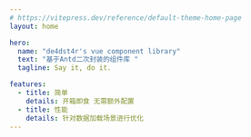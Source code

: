 ```yaml
---
# https://vitepress.dev/reference/default-theme-home-page
layout: home 

hero:
  name: "de4dst4r's vue component library" 
  text: "基于Antd二次封装的组件库 " 
  tagline: Say it, do it. 

features:
  - title: 简单 
    details: 开箱即食 无需额外配置
  - title: 性能
    details: 针对数据加载场景进行优化
---
```


